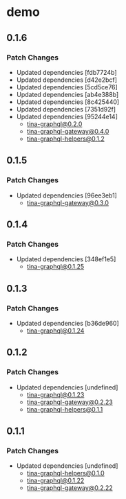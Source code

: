 # demo

## 0.1.6

### Patch Changes

- Updated dependencies [fdb7724b]
- Updated dependencies [d42e2bcf]
- Updated dependencies [5cd5ce76]
- Updated dependencies [ab4e388b]
- Updated dependencies [8c425440]
- Updated dependencies [7351d92f]
- Updated dependencies [95244e14]
  - tina-graphql@0.2.0
  - tina-graphql-gateway@0.4.0
  - tina-graphql-helpers@0.1.2

## 0.1.5

### Patch Changes

- Updated dependencies [96ee3eb1]
  - tina-graphql-gateway@0.3.0

## 0.1.4

### Patch Changes

- Updated dependencies [348ef1e5]
  - tina-graphql@0.1.25

## 0.1.3

### Patch Changes

- Updated dependencies [b36de960]
  - tina-graphql@0.1.24

## 0.1.2

### Patch Changes

- Updated dependencies [undefined]
  - tina-graphql@0.1.23
  - tina-graphql-gateway@0.2.23
  - tina-graphql-helpers@0.1.1

## 0.1.1

### Patch Changes

- Updated dependencies [undefined]
  - tina-graphql-helpers@0.1.0
  - tina-graphql@0.1.22
  - tina-graphql-gateway@0.2.22
